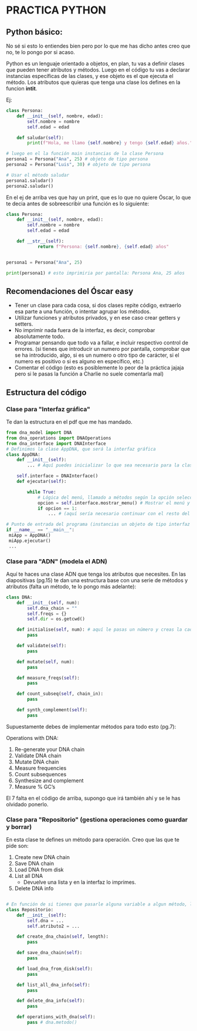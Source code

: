# PRACTICA PYTHON

## Python básico:
No sé si esto lo entiendes bien pero por lo que me has dicho antes creo que no, te lo pongo por si acaso.

Python es un lenguaje orientado a objetos, en plan, tu vas a definir clases que pueden tener atributos y métodos. Luego en el código tu vas a declarar instancias específicas de las clases, y ese objeto es el que ejecuta el método. 
Los atributos que quieras que tenga una clase los defines en la funcion __intit__.

Ej:

```python
class Persona:
    def __init__(self, nombre, edad):
        self.nombre = nombre
        self.edad = edad

    def saludar(self):
        print(f"Hola, me llamo {self.nombre} y tengo {self.edad} años.")

# luego en el la función main instancias de la clase Persona
persona1 = Persona("Ana", 25) # objeto de tipo persona
persona2 = Persona("Luis", 30) # objeto de tipo persona

# Usar el método saludar
persona1.saludar()
persona2.saludar()
```

En el ej de arriba ves que hay un print, que es lo que no quiere Óscar, lo que te decia antes de sobreescribir una función es lo siguiente:

```python
class Persona:
    def __init__(self, nombre, edad):
        self.nombre = nombre
        self.edad = edad

    def __str__(self):
            return f"Persona: {self.nombre}, {self.edad} años"


persona1 = Persona("Ana", 25)

print(persona1) # esto imprimiria por pantalla: Persona Ana, 25 años

```


## Recomendaciones del Óscar easy
- Tener un clase para cada cosa, si dos clases repite código, extraerlo esa parte a una función, o intentar agrupar los métodos.
- Utilizar funciones y atributos privados, y en ese caso crear getters y setters. 
- No imprimir nada fuera de la interfaz, es decir, comprobar absolutamente todo.
- Programar pensando que todo va a fallar, e incluir respectivo control de errores. (si tienes que introducir un numero por pantalla, comprobar que se ha introducido, algo, si es un numero o otro tipo de carácter, si el numero es positivo o si es alguno en específico, etc.)
- Comentar el código (esto es posiblemente lo peor de la práctica jajaja pero si le pasas la función a Charlie no suele comentarla mal)


## Estructura del código

### Clase para "Interfaz gráfica"
Te dan la estructura en el pdf que me has mandado. 

```python
from dna_model import DNA
from dna_operations import DNAOperations
from dna_interface import DNAInterface
# Definimos la clase AppDNA, que será la interfaz gráfica
class AppDNA:
    def __init__(self):
        ... # Aquí puedes inicializar lo que sea necesario para la clase

    self.interface = DNAInterface()
    def ejecutar(self):

        while True:
            # Lógica del menú, llamado a métodos según la opción seleccionada
            opcion = self.interface.mostrar_menu() # Mostrar el menú y obtener la opción del usuario
            if opcion == 1:
                ... # (aquí sería necesario continuar con el resto del menú)

# Punto de entrada del programa (instancias un objeto de tipo interfaz y ejecutas los métodos que necesites)
if __name__ == "__main__":
 miApp = AppDNA()
 miApp.ejecutar()
 ...
```


### Clase para "ADN" (modela el ADN)
Aquí te haces una clase ADN que tenga los atributos que necesites. En las diapositivas (pg.15) te dan una estructura base con una serie de métodos y atributos (falta un método, te lo pongo más adelante):

```python
class DNA:
    def __init__(self, num):
        self.dna_chain = ""
        self.freqs = {}
        self.dir = os.getcwd()

    def initialise(self, num): # aquí le pasas un número y creas la cadena y la guardas en self.dna_chain
        pass

    def validate(self):
        pass

    def mutate(self, num):
        pass

    def measure_freqs(self):
        pass

    def count_subseq(self, chain_in):
        pass

    def synth_complement(self):
        pass

```
Supuestamente debes de implementar métodos para todo esto (pg.7): 

Operations with DNA:
1. Re-generate your DNA chain
2. Validate DNA chain
3. Mutate DNA chain
4. Measure frequencies
5. Count subsequences
6. Synthesize and complement
7. Measure % GC’s

El 7 falta en el código de arriba, supongo que irá también ahí y se le has olvidado ponerlo.


### Clase para "Repositorio" (gestiona operaciones como guardar y borrar)
En esta clase te defines un método para operación. Creo que las que te pide son:
1. Create new DNA chain
2. Save DNA chain
3. Load DNA from disk
4. List all DNA
    - Devuelve una lista y en la interfaz lo imprimes.
5. Delete DNA info


```python

# En función de si tienes que pasarle alguna variable a algun método, lo añades a parte de 'self'
class Repositorio:
    def __init__(self):
        self.dna = ...
        self.atributo2 = ...

    def create_dna_chain(self, length):
        pass

    def save_dna_chain(self):
        pass

    def load_dna_from_disk(self):
        pass

    def list_all_dna_info(self):
        pass

    def delete_dna_info(self):
        pass

    def operations_with_dna(self):
        pass # dna.metodo()
```

